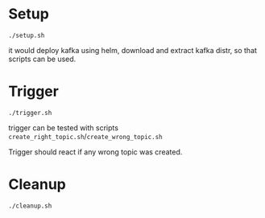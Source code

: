 
Setup
=====

```
./setup.sh
```

it would deploy kafka using helm, download and extract kafka distr, so that
scripts can be used.



Trigger
=======

```
./trigger.sh
```

trigger can be tested with scripts `create_right_topic.sh`/`create_wrong_topic.sh`

Trigger should react if any wrong topic was created.



Cleanup
=======

```
./cleanup.sh
```
